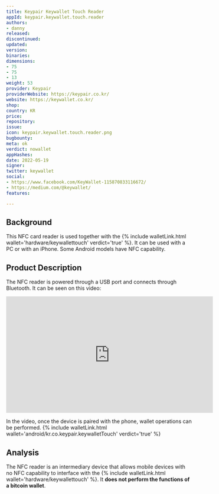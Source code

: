 ```yaml
---
title: Keypair Keywallet Touch Reader
appId: keypair.keywallet.touch.reader
authors:
- danny
released: 
discontinued: 
updated: 
version: 
binaries: 
dimensions:
- 75
- 75
- 13
weight: 53
provider: Keypair
providerWebsite: https://keypair.co.kr/
website: https://keywallet.co.kr/
shop: 
country: KR
price: 
repository: 
issue: 
icon: keypair.keywallet.touch.reader.png
bugbounty: 
meta: ok
verdict: nowallet
appHashes: 
date: 2022-05-19
signer: 
twitter: keywallet
social:
- https://www.facebook.com/KeyWallet-115870833116672/
- https://medium.com/@keywallet/
features: 

---
```


## Background 

This NFC card reader is used together with the {% include walletLink.html wallet='hardware/keywallettouch' verdict='true' %}. It can be used with a PC or with an iPhone. Some Android models have NFC capability. 

## Product Description

The NFC reader is powered through a USB port and connects through Bluetooth. It can be seen on this video:

<iframe width="560" height="315" src="https://www.youtube.com/embed/UWW0nPimz4k" title="YouTube video player" frameborder="0" allow="accelerometer; autoplay; clipboard-write; encrypted-media; gyroscope; picture-in-picture" allowfullscreen></iframe>

In the video, once the device is paired with the phone, wallet operations can be performed. {% include walletLink.html wallet='android/kr.co.keypair.keywalletTouch' verdict='true' %}

## Analysis 

The NFC reader is an intermediary device that allows mobile devices with no NFC capability to interface with the {% include walletLink.html wallet='hardware/keywallettouch' %}. It **does not perform the functions of a bitcoin wallet**. 


